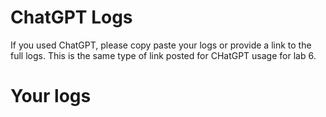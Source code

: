 # ChatGPT Logs

If you used ChatGPT, please copy paste your logs or provide a link to the full logs. This is the same type of link posted for CHatGPT usage for lab 6.

# Your logs
